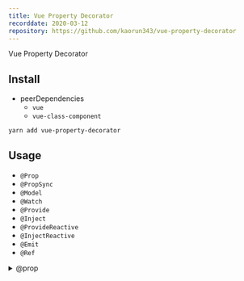 ```yaml
---
title: Vue Property Decorator
recorddate: 2020-03-12
repository: https://github.com/kaorun343/vue-property-decorator
---
```


Vue Property Decorator

## Install

- peerDependencies
  - `vue`
  - `vue-class-component`

```sh
yarn add vue-property-decorator
```

## Usage

- `@Prop`
- `@PropSync`
- `@Model`
- `@Watch`
- `@Provide`
- `@Inject`
- `@ProvideReactive`
- `@InjectReactive`
- `@Emit`
- `@Ref`

<section>

<details>
<summary>@prop</summary>

```js
var aaa = 'aaaa'
```

</details>

</section>
